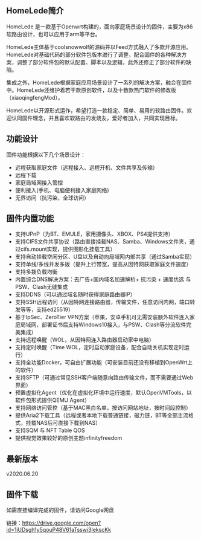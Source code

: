 ## HomeLede简介

HomeLede 是一款基于Openwrt构建的，面向家庭场景设计的固件，主要为x86软路由设计，也可以应用于arm等平台。

HomeLede主体基于coolsnowwolf的源码并以Feed方式融入了多款开源应用。HomeLede对基础代码的部分软件包版本进行了调整，配合固件的各种解决方案，调整了部分软件包的默认配置、脚本以及逻辑，此外还修正了部分软件的缺陷。

集成之外，HomeLede根据家庭应用场景设计了一系列的解决方案，融合在固件中。HomeLede还维护着若干款原创软件，以及十数款热门软件的修改版（xiaoqingfengMod）。

HomeLede以开源形式运作，希望打造一款稳定、简单、易用的软路由固件。欢迎认同固件理念，并且喜欢软路由的发烧友，爱好者加入，共同实现目标。

## 功能设计
固件功能根据以下几个场景设计：

+ 远程获取家庭文件（远程接入、远程开机、文件共享及传输）
+ 远程下载
+ 家庭局域网接入管控
+ 便利接入(手机、电脑便利接入家庭网络)
+ 无界访问（抗污染，全球访问）

## 固件内置功能
+ 支持UPnP（为BT、EMULE，家用摄像头、XBOX、PS4提供支持）
+ 支持CIFS文件共享协议（路由直接挂载NAS、Samba、Windows文件夹，通过cifs.mount实现，提供图形化挂载工具）
+ 支持自动挂载空闲分区、U盘以及自动向局域网内部共享（通过Samba实现）
+ 支持单线/多线并发多拨（提升上行带宽，提高从因特网获取家庭文件速度）
+ 支持多拨负载均衡
+ 内置综合DNS解决方案：去广告+国内域名加速解析+ 抗污染 + 速度优选 与PSW、Clash无缝集成
+ 支持DDNS（可以通过域名随时获得家庭路由器IP）
+ 支持SSH远程访问（从因特网连接路由器，传输文件，任意访问内网，端口转发等等，支持ed25519）
+ 基于IpSec、ZeroTier VPN方案（苹果，安卓手机可无需安装额外软件连入家庭局域网，部署证书后支持Windows10接入，与PSW、Clash等分流软件完美集成）
+ 支持远程唤醒（WOL，从因特网连入路由器启动家中电脑）
+ 支持定时唤醒（Time WOL，定时启动家庭设备，配合自动关机实现定时运行）
+ 支持全功能Docker，可自由扩展功能（可安装目前还没有移植到OpenWrt上的软件）
+ 支持SFTP（可通过常见SSH客户端随意向路由传输文件，而不需要通过Web界面）
+ 预置虚拟化Agent（优化在虚拟化环境中运行速度，默认OpenVMTools，以软件包形式提供QEMU Agent）
+ 支持网络访问管控（基于MAC黑白名单，按访问网站地址，按时间段控制）
+ 提供Aria2下载工具（远程或者本地下载普通链接，磁力链，BT等全部主流格式，挂载NAS后可直接下载到NAS）
+ 支持SQM 与 NFT Table QOS
+ 提供视觉效果较好的原创主题infinityfreedom

## 最新版本
v2020.06.20

## 固件下载
如需直接编译完成的固件，请访问Google网盘

链接：https://drive.google.com/open?id=1iUDsgh1y5qouP48V61aTsswi3IekscKk
